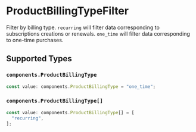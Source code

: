 # ProductBillingTypeFilter

Filter by billing type. `recurring` will filter data corresponding to subscriptions creations or renewals. `one_time` will filter data corresponding to one-time purchases.


## Supported Types

### `components.ProductBillingType`

```typescript
const value: components.ProductBillingType = "one_time";
```

### `components.ProductBillingType[]`

```typescript
const value: components.ProductBillingType[] = [
  "recurring",
];
```

